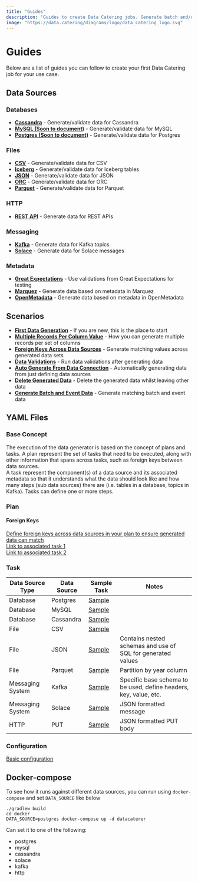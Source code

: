 ```yaml
---
title: "Guides"
description: "Guides to create Data Catering jobs. Generate batch and/or event data, validate data, read metadata or any other scenario."
image: "https://data.catering/diagrams/logo/data_catering_logo.svg"
---
```


# Guides

Below are a list of guides you can follow to create your first Data Catering job for your use case.

## Data Sources

### Databases

<div class="grid cards" markdown>

- __[Cassandra]__ - Generate/validate data for Cassandra
- __[MySQL (Soon to document)]__ - Generate/validate data for MySQL
- __[Postgres (Soon to document)]__ - Generate/validate data for Postgres

</div>
  
  [Cassandra]: data-source/database/cassandra.md
  [MySQL (Soon to document)]: data-source/database/cassandra.md
  [Postgres (Soon to document)]: data-source/database/cassandra.md

### Files

<div class="grid cards" markdown>

- __[CSV]__ - Generate/validate data for CSV
- __[Iceberg]__ - Generate/validate data for Iceberg tables
- __[JSON]__ - Generate/validate data for JSON
- __[ORC]__ - Generate/validate data for ORC
- __[Parquet]__ - Generate/validate data for Parquet

</div>

  [CSV]: data-source/file/csv.md
  [Iceberg]: data-source/file/iceberg.md
  [JSON]: data-source/file/json.md
  [ORC]: data-source/file/orc.md
  [Parquet]: data-source/file/parquet.md

### HTTP

<div class="grid cards" markdown>

- __[REST API]__ - Generate data for REST APIs

</div>

  [REST API]: data-source/http/http.md

### Messaging

<div class="grid cards" markdown>

- __[Kafka]__ - Generate data for Kafka topics
- __[Solace]__ - Generate data for Solace messages

</div>

  [Kafka]: data-source/messaging/kafka.md
  [Solace]: data-source/messaging/solace.md

### Metadata

<div class="grid cards" markdown>

- __[Great Expectations]__ - Use validations from Great Expectations for testing
- __[Marquez]__ - Generate data based on metadata in Marquez
- __[OpenMetadata]__ - Generate data based on metadata in OpenMetadata

</div>

  [Great Expectations]: data-source/metadata/great-expectations.md
  [Marquez]: data-source/metadata/marquez.md
  [OpenMetadata]: data-source/metadata/open-metadata.md


## Scenarios

<div class="grid cards" markdown>

- __[First Data Generation]__ - If you are new, this is the place to start
- __[Multiple Records Per Column Value]__ - How you can generate multiple records per set of columns
- __[Foreign Keys Across Data Sources]__ - Generate matching values across generated data sets
- __[Data Validations]__ - Run data validations after generating data
- __[Auto Generate From Data Connection]__ - Automatically generating data from just defining data sources
- __[Delete Generated Data]__ - Delete the generated data whilst leaving other data
- __[Generate Batch and Event Data]__ - Generate matching batch and event data

</div>

  [First Data Generation]: scenario/first-data-generation.md
  [Multiple Records Per Column Value]: scenario/records-per-column.md
  [Foreign Keys Across Data Sources]: scenario/batch-and-event.md
  [Data Validations]: scenario/data-validation.md
  [Auto Generate From Data Connection]: scenario/auto-generate-connection.md
  [Delete Generated Data]: scenario/delete-generated-data.md
  [Generate Batch and Event Data]: scenario/batch-and-event.md

## YAML Files

### Base Concept

The execution of the data generator is based on the concept of plans and tasks. A plan represent the set of tasks that
need to be executed,
along with other information that spans across tasks, such as foreign keys between data sources.  
A task represent the component(s) of a data source and its associated metadata so that it understands what the data
should look like
and how many steps (sub data sources) there are (i.e. tables in a database, topics in Kafka). Tasks can define one or
more steps.

### Plan

#### Foreign Keys

[Define foreign keys across data sources in your plan to ensure generated data can match](https://github.com/data-catering/data-caterer-example/blob/main/docker/data/custom/plan/foreign-key-example.yaml)  
[Link to associated task 1](https://github.com/data-catering/data-caterer-example/blob/main/docker/data/custom/task/file/json/json-account-task.yaml)  
[Link to associated task 2](https://github.com/data-catering/data-caterer-example/blob/main/docker/data/custom/task/jdbc/postgres/postgres-account-task.yaml)

### Task

| Data Source Type | Data Source | Sample Task                                                                                                                                  | Notes                                                             |
|------------------|-------------|----------------------------------------------------------------------------------------------------------------------------------------------|-------------------------------------------------------------------|
| Database         | Postgres    | [Sample](https://github.com/data-catering/data-caterer-example/blob/main/docker/data/custom/task/jdbc/postgres/postgres-account-task.yaml)   |                                                                   |
| Database         | MySQL       | [Sample](https://github.com/data-catering/data-caterer-example/blob/main/docker/data/custom/task/jdbc/mysql/mysql-account-task.yaml)         |                                                                   |
| Database         | Cassandra   | [Sample](https://github.com/data-catering/data-caterer-example/blob/main/docker/data/custom/task/cassandra/cassandra-customer-task.yaml)     |                                                                   |
| File             | CSV         | [Sample](https://github.com/data-catering/data-caterer-example/blob/main/docker/data/custom/task/file/csv/csv-transaction-task.yaml)         |                                                                   |
| File             | JSON        | [Sample](https://github.com/data-catering/data-caterer-example/blob/main/docker/data/custom/task/file/json/json-account-task.yaml)           | Contains nested schemas and use of SQL for generated values       |
| File             | Parquet     | [Sample](https://github.com/data-catering/data-caterer-example/blob/main/docker/data/custom/task/file/parquet/parquet-transaction-task.yaml) | Partition by year column                                          |
| Messaging System | Kafka       | [Sample](https://github.com/data-catering/data-caterer-example/blob/main/docker/data/custom/task/kafka/kafka-account-task.yaml)              | Specific base schema to be used, define headers, key, value, etc. |
| Messaging System | Solace      | [Sample](https://github.com/data-catering/data-caterer-example/blob/main/docker/data/custom/task/jms/solace/jms-account-task.yaml)           | JSON formatted message                                            |
| HTTP             | PUT         | [Sample](https://github.com/data-catering/data-caterer-example/blob/main/docker/data/custom/task/http/http-account-task.yaml)                | JSON formatted PUT body                                           |

### Configuration

[Basic configuration](https://github.com/data-catering/data-caterer-example/blob/main/docker/data/custom/application.conf)

## Docker-compose

To see how it runs against different data sources, you can run using `docker-compose` and set `DATA_SOURCE` like below

```shell
./gradlew build
cd docker
DATA_SOURCE=postgres docker-compose up -d datacaterer
```

Can set it to one of the following:

- postgres
- mysql
- cassandra
- solace
- kafka
- http
